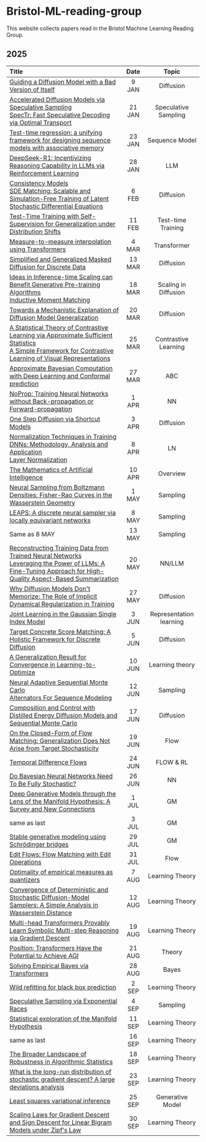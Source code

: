 # Bristol-ML-reading-group

This website collects papers read in the Bristol Machine Learning Reading Group.

## 2025

| Title | Date | Topic |
|:-------|:------:|:-------:|
| [Guiding a Diffusion Model with a Bad Version of Itself](https://arxiv.org/abs/2406.02507) | 9 JAN | Diffusion |
| [Accelerated Diffusion Models via Speculative Sampling](https://arxiv.org/abs/2501.05370)<br>[SpecTr: Fast Speculative Decoding via Optimal Transport](https://arxiv.org/abs/2310.15141) | 21 JAN | Speculative Sampling |
|[Test-time regression: a unifying framework for designing sequence models with associative memory](https://arxiv.org/abs/2501.12352)|23 JAN | Sequence Model|
|[DeepSeek-R1: Incentivizing Reasoning Capability in LLMs via Reinforcement Learning](https://arxiv.org/abs/2501.12948)| 28 JAN | LLM |
|[Consistency Models](https://arxiv.org/abs/2303.01469)<br>[SDE Matching: Scalable and Simulation-Free Training of Latent Stochastic Differential Equations](https://arxiv.org/abs/2502.02472)| 6 FEB | Diffusion |
| [Test-Time Training with Self-Supervision for Generalization under Distribution Shifts](https://proceedings.mlr.press/v119/sun20b.html) | 11 FEB | Test-time Training |
| [Measure-to-measure interpolation using Transformers](https://arxiv.org/abs/2411.04551) | 4 MAR | Transformer |
|[Simplified and Generalized Masked Diffusion for Discrete Data](https://arxiv.org/abs/2406.04329)| 13 MAR | Diffusion |
|[Ideas in Inference-time Scaling can Benefit Generative Pre-training Algorithms](https://arxiv.org/abs/2503.07154)<br>[Inductive Moment Matching](https://arxiv.org/abs/2503.07565)| 18 MAR | Scaling in Diffusion |
|[Towards a Mechanistic Explanation of Diffusion Model Generalization](https://arxiv.org/abs/2411.19339)| 20 MAR | Diffusion |
|[A Statistical Theory of Contrastive Learning via Approximate Sufficient Statistics](https://arxiv.org/abs/2503.17538)<br>[A Simple Framework for Contrastive Learning of Visual Representations](https://arxiv.org/abs/2002.05709)| 25 MAR | Contrastive Learning |
|[Approximate Bayesian Computation with Deep Learning and Conformal prediction](https://arxiv.org/abs/2406.04874) | 27 MAR | ABC |
|[NoProp: Training Neural Networks without Back-propagation or Forward-propagation](https://arxiv.org/abs/2503.24322)| 1 APR | NN |
|[One Step Diffusion via Shortcut Models](https://arxiv.org/abs/2410.12557)| 3 APR| Diffusion |
|[Normalization Techniques in Training DNNs: Methodology, Analysis and Application](https://arxiv.org/abs/2009.12836)<br>[Layer Normalization](https://arxiv.org/abs/1607.06450)| 8 APR | LN |
|[The Mathematics of Artificial Intelligence](https://arxiv.org/abs/2501.10465)| 10 APR | Overview |
|[Neural Sampling from Boltzmann Densities: Fisher-Rao Curves in the Wasserstein Geometry](https://arxiv.org/abs/2410.03282)| 1 MAY | Sampling |
|[LEAPS: A discrete neural sampler via locally equivariant networks](https://arxiv.org/abs/2502.10843)| 8 MAY | Sampling |
| Same as 8 MAY | 13 MAY | Sampling |
| [Reconstructing Training Data from Trained Neural Networks](https://arxiv.org/abs/2206.07758)<br>[Leveraging the Power of LLMs: A Fine-Tuning Approach for High-Quality Aspect-Based Summarization](https://arxiv.org/abs/2408.02584)| 20 MAY | NN/LLM |
|[Why Diffusion Models Don't Memorize: The Role of Implicit Dynamical Regularization in Training](https://arxiv.org/abs/2505.17638)| 27 MAY | Diffusion |
|[Joint Learning in the Gaussian Single Index Model](https://arxiv.org/abs/2505.21336)| 3 JUN | Representation learning |
|[Target Concrete Score Matching: A Holistic Framework for Discrete Diffusion](https://arxiv.org/abs/2504.16431)| 5 JUN | Diffusion |
|[A Generalization Result for Convergence in Learning-to-Optimize](https://arxiv.org/abs/2410.07704)| 10 JUN | Learning theory |
|[Neural Adaptive Sequential Monte Carlo](https://arxiv.org/abs/1506.03338)<br>[Alternators For Sequence Modeling](https://arxiv.org/abs/2405.11848)| 12 JUN | Sampling |
|[Composition and Control with Distilled Energy Diffusion Models and Sequential Monte Carlo](https://arxiv.org/abs/2502.12786)| 17 JUN | Diffusion |
|[On the Closed-Form of Flow Matching: Generalization Does Not Arise from Target Stochasticity](https://www.arxiv.org/abs/2506.03719)| 19 JUN | Flow |
|[Temporal Difference Flows](https://arxiv.org/abs/2503.09817)| 24 JUN | FLOW & RL |
|[Do Bayesian Neural Networks Need To Be Fully Stochastic?](https://arxiv.org/abs/2211.06291)| 26 JUN | NN |
|[Deep Generative Models through the Lens of the Manifold Hypothesis: A Survey and New Connections](https://arxiv.org/abs/2404.02954)| 1 JUL | GM |
| same as last | 3 JUL | GM |
|[Stable generative modeling using Schrödinger bridges](https://arxiv.org/abs/2401.04372)| 29 JUL | GM |
|[Edit Flows: Flow Matching with Edit Operations](https://arxiv.org/abs/2506.09018)| 31 JUL | Flow |
|[Optimality of empirical measures as quantizers](https://arxiv.org/abs/2508.02615)| 7 AUG | Learning Theory |
|[Convergence of Deterministic and Stochastic Diffusion-Model Samplers: A Simple Analysis in Wasserstein Distance](https://www.arxiv.org/abs/2508.03210)| 12 AUG | Learning Theory |
|[Multi-head Transformers Provably Learn Symbolic Multi-step Reasoning via Gradient Descent](https://arxiv.org/abs/2508.08222)| 19 AUG | Learning Theory |
|[Position: Transformers Have the Potential to Achieve AGI](https://openreview.net/forum?id=vMTijVnXQ8)| 21 AUG | Theory |
|[Solving Empirical Bayes via Transformers](https://arxiv.org/abs/2502.09844)| 28 AUG | Bayes |
|[Wild refitting for black box prediction](https://arxiv.org/abs/2506.21460)| 2 SEP | Learning Theory |
|[Speculative Sampling via Exponential Races](https://arxiv.org/abs/2504.15475)| 4 SEP | Sampling |
|[Statistical exploration of the Manifold Hypothesis](https://arxiv.org/abs/2208.11665)| 11 SEP | Learning Theory |
| same as last | 16 SEP | Learning Theory |
|[The Broader Landscape of Robustness in Algorithmic Statistics](https://arxiv.org/abs/2412.02670)| 18 SEP | Learning Theory |
|[What is the long-run distribution of stochastic gradient descent? A large deviations analysis](https://arxiv.org/abs/2406.09241)|23 SEP | Learning Theory |
|[Least squares variational inference](https://arxiv.org/abs/2502.18475)| 25 SEP | Generative Model |
|[Scaling Laws for Gradient Descent and Sign Descent for Linear Bigram Models under Zipf's Law](https://arxiv.org/abs/2505.19227)| 30 SEP | Learning Theory |
